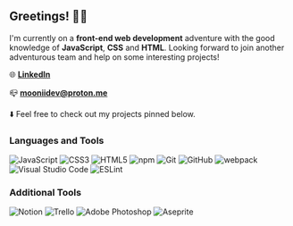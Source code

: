 ## Greetings! 👋🏼

I'm currently on a **front-end web development** adventure with the good knowledge of **JavaScript**, **CSS** and **HTML**. Looking forward to join another adventurous team and help on some interesting projects!

🌐 **[LinkedIn](https://www.linkedin.com/in/mooniidev/)**

📪 **mooniidev@proton.me**

⬇️ Feel free to check out my projects pinned below.

### Languages and Tools

![JavaScript](https://img.shields.io/badge/-JavaScript-333?style=flat-square&logo=javascript)
![CSS3](https://img.shields.io/badge/-CSS3-333?style=flat-square&logo=css3&logoColor=10a0dc)
![HTML5](https://img.shields.io/badge/-HTML5-333?style=flat-square&logo=html5)
![npm](https://img.shields.io/badge/-npm-333?style=flat-square&logo=npm)
![Git](https://img.shields.io/badge/-Git-333?style=flat-square&logo=git)
![GitHub](https://img.shields.io/badge/-GitHub-333?style=flat-square&logo=github)
![webpack](https://img.shields.io/badge/-webpack-333?style=flat-square&logo=webpack)
![Visual Studio Code](https://img.shields.io/badge/-Visual%20Studio%20Code-333?style=flat-square&logo=visual-studio-code&logoColor=0078d7)
![ESLint](https://img.shields.io/badge/-ESLint-333?style=flat-square&logo=eslint&logoColor=6261dd)

### Additional Tools

![Notion](https://img.shields.io/badge/-Notion-333?style=flat-square&logo=notion)
![Trello](https://img.shields.io/badge/-Trello-333?style=flat-square&logo=trello&logoColor=1e87e0)
![Adobe Photoshop](https://img.shields.io/badge/-Adobe%20Photoshop-333?style=flat-square&logo=adobe-photoshop)
![Aseprite](https://img.shields.io/badge/-Aseprite-333?style=flat-square&logo=aseprite)

